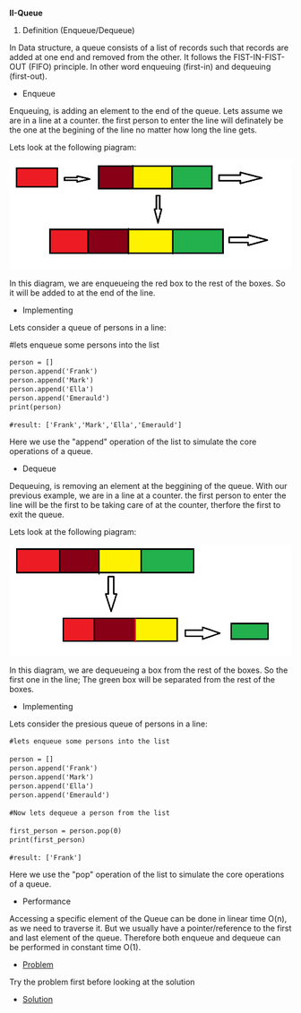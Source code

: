 **II-Queue**

1. Definition (Enqueue/Dequeue)

In Data structure, a queue consists of a list of records such that records are added at one end and removed from the other. It follows the FIST-IN-FIST-OUT (FIFO) principle. In other word enqueuing (first-in) and dequeuing (first-out). 
 

* Enqueue

Enqueuing, is adding an element to the end of the queue. Lets assume we are in a line at a counter. the first person to enter the line will definately be the one at the begining of the line no matter how long the line gets.

Lets look at the following piagram:

<img src="pic1.png" alt="Enqueue diagram">

In this diagram, we are enqueueing the red box to the rest of the boxes. So it will be added to at the end of the line.

* Implementing 

Lets consider a queue of persons in a line:

\#lets enqueue some persons into the list

```
person = []
person.append('Frank')
person.append('Mark')
person.append('Ella')
person.append('Emerauld')
print(person) 

#result: ['Frank','Mark','Ella','Emerauld']

```
Here we use the "append" operation of the list to simulate the core operations of a queue.


* Dequeue

Dequeuing, is removing an element at the beggining of the queue. With our previous example, we are in a line at a counter. the first person to enter the line will be the first to be taking care of at the counter, therfore the first to exit the queue.

Lets look at the following piagram:

<img src="pic2.png" alt="Dequeue diagram">

In this diagram, we are dequeueing a box from the rest of the boxes. So the first one in the line; The green box  will be separated from the rest of the boxes.

* Implementing 

Lets consider the presious queue of persons in a line:

```
#lets enqueue some persons into the list 

person = []
person.append('Frank')
person.append('Mark')
person.append('Ella')
person.append('Emerauld')

#Now lets dequeue a person from the list

first_person = person.pop(0)
print(first_person) 

#result: ['Frank']

```
Here we use the "pop" operation of the list to simulate the core operations of a queue.

* Performance

Accessing a specific element of the Queue can be done in linear time O(n), as we need to traverse it. But we usually have a pointer/reference to the first and last element of the queue. Therefore both enqueue and dequeue can be performed in constant time O(1).

*  [Problem](queue-problem.py)

Try the problem first before looking at the solution

* [Solution](queue-solution.py)









